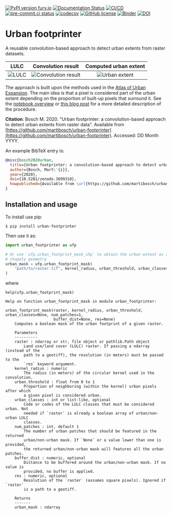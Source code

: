 [![PyPI version fury.io](https://badge.fury.io/py/urban-footprinter.svg)](https://pypi.python.org/pypi/urban-footprinter/)
[![Documentation Status](https://readthedocs.org/projects/urban-footprinter/badge/?version=latest)](https://urban-footprinter.readthedocs.io/en/latest/?badge=latest)
[![CI/CD](https://github.com/martibosch/urban-footprinter/actions/workflows/tests.yml/badge.svg)](https://github.com/martibosch/urban-footprinter/blob/main/.github/workflows/tests.yml)
[![pre-commit.ci status](https://results.pre-commit.ci/badge/github/martibosch/urban-footprinter/main.svg)](https://results.pre-commit.ci/latest/github/martibosch/urban-footprinter/main)
[![codecov](https://codecov.io/gh/martibosch/urban-footprinter/branch/main/graph/badge.svg?token=H8PW6I8DY5)](https://codecov.io/gh/martibosch/urban-footprinter)
[![GitHub license](https://img.shields.io/github/license/martibosch/urban-footprinter.svg)](https://github.com/martibosch/urban-footprinter/blob/main/LICENSE)
[![Binder](https://mybinder.org/badge_logo.svg)](https://mybinder.org/v2/gh/martibosch/urban-footprinter/main?filepath=notebooks/overview.ipynb)
[![DOI](https://zenodo.org/badge/215518909.svg)](https://zenodo.org/badge/latestdoi/215518909)

# Urban footprinter

A reusable convolution-based approach to detect urban extents from raster datasets.

|                    LULC                    |                       Convolution result                        |                Computed urban extent                 |
| :----------------------------------------: | :-------------------------------------------------------------: | :--------------------------------------------------: |
| ![LULC](notebooks/figures/zurich-lulc.png) | ![Convolution result](notebooks/figures/zurich-conv-result.png) | ![Urban extent](notebooks/figures/zurich-extent.png) |

The approach is built upon the methods used in the [Atlas of Urban Expansion](http://atlasofurbanexpansion.org/). The main idea is that a pixel is considered part of the urban extent depending on the proportion of built-up pixels that surround it. See the [notebook overview](https://github.com/martibosch/urban-footprinter/tree/main/notebooks/overview.ipynb) or [this blog post](https://martibosch.github.io/urban-footprinter/) for a more detailed description of the procedure.

**Citation**: Bosch M. 2020. "Urban footprinter: a convolution-based approach to detect urban extents from raster data". Available from [https://github.com/martibosch/urban-footprinter](https://github.com/martibosch/urban-footprinter). Accessed: DD Month YYYY.

An example BibTeX entry is:

```bibtex
@misc{bosch2020urban,
  title={Urban footprinter: a convolution-based approach to detect urban extents from raster data},
  author={Bosch, Mart\'{i}},
  year={2020},
  doi={10.5281/zenodo.3699310},
  howpublished={Available from \url{https://github.com/martibosch/urban-footprinter}. Accessed: DD Month YYYY},
}
```

## Installation and usage

To install use pip:

```
$ pip install urban-footprinter
```

Then use it as:

```python
import urban_footprinter as ufp

# Or use `ufp.urban_footprint_mask_shp` to obtain the urban extent as a
# shapely geometry
urban_mask = ufp.urban_footprint_mask(
    "path/to/raster.tif", kernel_radius, urban_threshold, urban_classes=urban_classes
)
```

where

```
help(ufp.urban_footprint_mask)

Help on function urban_footprint_mask in module urban_footprinter:

urban_footprint_mask(raster, kernel_radius, urban_threshold, urban_classes=None, num_patches=1,
                     buffer_dist=None, res=None)
    Computes a boolean mask of the urban footprint of a given raster.

    Parameters
    ----------
    raster : ndarray or str, file object or pathlib.Path object
        Land use/land cover (LULC) raster. If passing a ndarray (instead of the
        path to a geotiff), the resolution (in meters) must be passed to the
        `res` keyword argument.
    kernel_radius : numeric
        The radius (in meters) of the circular kernel used in the convolution.
    urban_threshold : float from 0 to 1
        Proportion of neighboring (within the kernel) urban pixels after which
        a given pixel is considered urban.
    urban_classes : int or list-like, optional
        Code or codes of the LULC classes that must be considered urban. Not
        needed if `raster` is already a boolean array of urban/non-urban LULC
        classes.
    num_patches : int, default 1
        The number of urban patches that should be featured in the returned
        urban/non-urban mask. If `None` or a value lower than one is provided,
        the returned urban/non-urban mask will features all the urban patches.
    buffer_dist : numeric, optional
        Distance to be buffered around the urban/non-urban mask. If no value is
        provided, no buffer is applied.
    res : numeric, optional
        Resolution of the `raster` (assumes square pixels). Ignored if `raster`
        is a path to a geotiff.

    Returns
    -------
    urban_mask : ndarray
```

